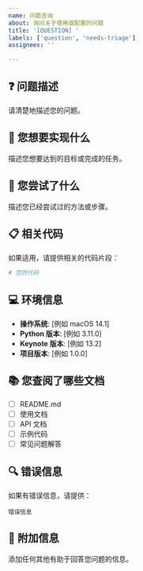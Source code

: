```yaml
---
name: 问题咨询
about: 询问关于使用或配置的问题
title: '[QUESTION] '
labels: ['question', 'needs-triage']
assignees: ''

---
```


## ❓ 问题描述
请清楚地描述您的问题。

## 🎯 您想要实现什么
描述您想要达到的目标或完成的任务。

## 🔧 您尝试了什么
描述您已经尝试过的方法或步骤。

## 📋 相关代码
如果适用，请提供相关的代码片段：

```python
# 您的代码
```

## 💻 环境信息
- **操作系统**: [例如 macOS 14.1]
- **Python 版本**: [例如 3.11.0]
- **Keynote 版本**: [例如 13.2]
- **项目版本**: [例如 1.0.0]

## 📚 您查阅了哪些文档
- [ ] README.md
- [ ] 使用文档
- [ ] API 文档
- [ ] 示例代码
- [ ] 常见问题解答

## 🔍 错误信息
如果有错误信息，请提供：

```
错误信息
```

## 📝 附加信息
添加任何其他有助于回答您问题的信息。 